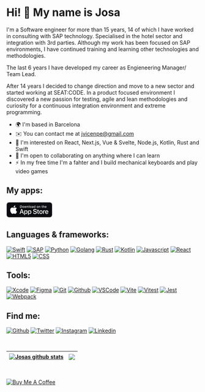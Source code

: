 Hi! 👋 My name is Josa 
=============================

I'm a Software engineer for more than 15 years, 14 of which I have worked in consulting with SAP technology. Specialised in the hotel sector and integration with 3rd parties. Although my work has been focused on SAP environments, I have continued training and learning other technologies and methodologies.

The last 6 years I have developed my career as Engieneering Manager/ Team Lead.

After 14 years I decided to change direction and move to a new sector and started working at SEAT:CODE. In a product focused environment I discovered a new passion for testing, agile and lean methodologies and curiosity for a continuous integration environment and extreme programming.

* 🌍  I'm based in Barcelona 
* ✉️  You can contact me at [jvicenpe@gmail.com](mailto:jvicenpe@gmail.com) 
* 🧠  I'm interested on React, Next.js, Vue & Svelte, Node.js, Kotlin, Rust and Swift 
* 🤝  I'm open to collaborating on anything where I can learn 
* ⚡  In my free time I'm a fahter and I build mechanical keyboards and play video games


## My apps:
[![Bullets](https://raw.githubusercontent.com/josavicente/josavicente/master/AppStore.png)](https://apps.apple.com/es/app/bullets/id1536420851)

## Languages & frameworks:
[![Swift](https://img.shields.io/badge/Swift-F05138?style=for-the-badge&logo=swift&logoColor=white)]()
[![SAP](https://img.shields.io/badge/SAP-6EB5A5?style=for-the-badge&logo=SAP&logoColor=white)]()
[![Python](https://img.shields.io/badge/Python-3776AB?style=for-the-badge&logo=Python&logoColor=white)]()
[![Golang](https://img.shields.io/badge/Go-00ADD8?style=for-the-badge&logo=css3&logoColor=white)]()
[![Rust](https://img.shields.io/badge/Rust-000000?style=for-the-badge&logo=css3&logoColor=white)]()
[![Kotlin](https://img.shields.io/badge/Kotlin-7F52FF?style=for-the-badge&logo=css3&logoColor=white)]()
[![Javascript](https://img.shields.io/badge/Javascript-F7DF1E?style=for-the-badge&logo=Javascript&logoColor=black)]()
[![React](https://img.shields.io/badge/React-61DAFB?style=for-the-badge&logo=React&logoColor=black)]()
[![HTML5](https://img.shields.io/badge/HTML5-E34F26?style=for-the-badge&logo=html5&logoColor=white)]()
[![CSS](https://img.shields.io/badge/CSS3-1572B6?style=for-the-badge&logo=css3&logoColor=white)]()

<!---[![NodeJS](https://img.shields.io/badge/NodeJS-339933?style=for-the-badge&logo=nodedotjs&logoColor=white&labelColor=101010)]()--->
## Tools:
[![Xcode](https://img.shields.io/badge/Xcode-1575F9?style=for-the-badge&logo=xcode&logoColor=white)]()
[![Figma](https://img.shields.io/badge/Figma-5FDED7?style=for-the-badge&logo=Figma&logoColor=black)]()
[![Git](https://img.shields.io/badge/git-F05032?style=for-the-badge&logo=git&logoColor=white)]()
[![Github](https://img.shields.io/badge/github-181717?style=for-the-badge&logo=github&logoColor=white)]()
[![VSCode](https://img.shields.io/badge/vscode-007ACC?style=for-the-badge&logo=vscode&logoColor=white)]()
[![Vite](https://img.shields.io/badge/vite-646CFF?style=for-the-badge&logo=vite&logoColor=white)]()
[![Vitest](https://img.shields.io/badge/vitest-6E9F18?style=for-the-badge&logo=vitest&logoColor=white)]()
[![Jest](https://img.shields.io/badge/jest-C21325?style=for-the-badge&logo=jest&logoColor=white)]()
[![Webpack](https://img.shields.io/badge/webpack-8DD6F9?style=for-the-badge&logo=webpack&logoColor=black)]()
<!---
## CodeWars
![Codewars](https://github.r2v.ch/codewars?user=josavicente&name=true&top_languages=true&stroke=%23BB432C)--->

## Find me:
[![Github](https://img.shields.io/badge/github-181717?style=for-the-badge&logo=Github&logoColor=white)](https://github.com/josavicente)
[![Twitter](https://img.shields.io/badge/twitter-1DA1F2?style=for-the-badge&logo=Twitter&logoColor=white)](https://twitter.com/josavicente)
[![Instagram](https://img.shields.io/badge/instagram-E4405F?style=for-the-badge&logo=Instagram&logoColor=white)](https://www.instagram.com/josavicente/)
[![Linkedin](https://img.shields.io/badge/Linkedin-0A66C2?style=for-the-badge&logo=linkedin&logoColor=white)](https://www.linkedin.com/in/jvicenpe/)


</br>

| <a href="https://github.com/josavicente/github-readme-stats"><img align="center" src="https://github-readme-stats.vercel.app/api?username=josavicente&show_icons=true&include_all_commits=true&theme=buefy&hide_border=true" alt="Josas github stats" /></a> | <a href="https://github.com/josavicente/github-readme-stats"><img align="center" src="https://github-readme-stats.vercel.app/api/top-langs/?username=josavicente&layout=compact&theme=buefy&hide_border=true" /></a> |
| ------------- | ------------- |
</br>

<a href="https://www.buymeacoffee.com/josavicente" target="_blank"><img src="https://cdn.buymeacoffee.com/buttons/default-orange.png" alt="Buy Me A Coffee" height="41" width="174"></a>
